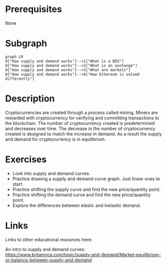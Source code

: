 # Prerequisites
None

# Subgraph

```mermaid
graph LR
0{"How supply and demand works"}-->1["What is a DEX"]
0{"How supply and demand works"}-->2["What is an exchange"]
0{"How supply and demand works"}-->3["What are markets"]
0{"How supply and demand works"}-->4["How Ethereum is valued differently"]
```



# Description
  
Cryptocurrencies are created through a process called mining. Miners are rewarded with cryptocurrency for verifying and committing transactions to the blockchain. The number of cryptocurrency created is predetermined and decreases over time. The decrease in the number of cryptocurrency created is designed to match the increase in demand. As a result the supply and demand for cryptocurrency is in equilibrium.

# Exercises
- Look into supply and demand curves.
- Practice drawing a supply and demand curve graph. Just linear ones to start. 
- Practice shifting the supply curve and find the new price/quantity point. 
- Practice shifting the demand curve and find the new price/quantity point.
- Explore the differences between elastic and inelastic demand.

# Links
Links to other educational resources here:

An intro to supply and demand curves:
https://www.britannica.com/topic/supply-and-demand/Market-equilibrium-or-balance-between-supply-and-demand